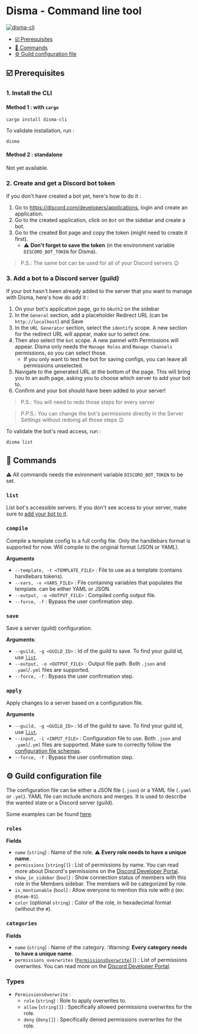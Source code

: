 # Disma - Command line tool

[![disma-cli](https://img.shields.io/crates/v/disma-cli)](https://crates.io/crates/disma-cli)

- [☑️ Prerequisites](#️-prerequisites)
- [🚀 Commands](#-commands)
- [⚙️ Guild configuration file](#️-guild-configuration-file)

## ☑️ Prerequisites

### 1. Install the CLI

#### Method 1 : with `cargo`

```shell
cargo install disma-cli
```

To validate installation, run :

```shell
disma
```

#### Method 2 : standalone

Not yet available.

### 2. Create and get a Discord bot token

If you don't have created a bot yet, here's how to do it :

1. Go to <https://discord.com/developers/applications>, login and create an application.
2. Go to the created application, click on `Bot` on the sidebar and create a bot.
3. Go to the created Bot page and copy the token (might need to create it first).
   - :warning: **Don't forget to save the token** (in the environment variable `DISCORD_BOT_TOKEN` for Disma).

> P.S.: The same bot can be used for all of your Discord servers :wink:

### 3. Add a bot to a Discord server (guild)

If your bot hasn't been already added to the server that you want to manage with Disma, here's how do add it :

1. On your bot's application page, go to `OAuth2` on the sidebar
2. In the `General` section, add a placeholder Redirect URL (can be `http://localhost`) and Save
3. In the `URL Generator` section, select the `identify` scope. A new section for the redirect URL will appear, make sur to select one.
4. Then also select the `bot` scope. A new pannel with Permissions will appear. Disma only needs the `Manage Roles` and `Manage Channels` permissions, so you can select those.
   - If you only want to test the bot for saving configs, you can leave all permissions unselected.
5. Navigate to the generated URL at the bottom of the page. This will bring you to an auth page, asking you to choose which server to add your bot to.
6. Confirm and your bot should have been added to your server!

> P.S.: You will need to redo those steps for every server

> P.P.S.: You can change the bot's permissions directly in the Server Settings without redoing all those steps :wink:

To validate the bot's read access, run :

```shell
disma list
```


## 🚀 Commands

:warning: All commands needs the evironment variable `DISCORD_BOT_TOKEN` to be set.

### `list`

List bot's accessible servers. If you don't see access to your server, make sure to [add your bot to it](#add-a-bot-to-a-discord-server-guild).

### `compile`

Compile a template config to a full config file. Only the handlebars format is supported for now. Will compile to the original format (JSON or YAML).

**Arguments**

- `--template, -t <TEMPLATE_FILE>` : File to use as a template (contains handlebars tokens).
- `--vars, -v <VARS_FILE>` : File containing variables that populates the template. can be either YAML or JSON.
- `--output, -o <OUTPUT_FILE>` : Compiled config output file.
- `--force, -f` : Bypass the user confirmation step.

### `save`

Save a server (guild) configuration.

**Arguments**:

- `--guild, -g <GUILD_ID>` : Id of the guild to save. To find your guild id, use [`list`](#list).
- `--output, -o <OUTPUT_FILE>` : Output file path. Both `.json` and `.yaml`/`.yml` files are supported.
- `--force, -f` : Bypass the user confirmation step.

### `apply`

Apply changes to a server based on a configuration file.

**Arguments**

- `--guild, -g <GUILD_ID>` : Id of the guild to save. To find your guild id, use [`list`](#list).
- `--input, -i <INPUT_FILE>` : Configuration file to use. Both `.json` and `.yaml`/`.yml` files are supported. Make sure to correctly follow the [configuration file schemas](#server-configuration-file).
- `--force, -f` : Bypass the user confirmation step.


## ⚙️ Guild configuration file

The configuration file can be either a JSON file (`.json`) or a YAML file (`.yaml` or `.yml`). YAML file can include anchors and merges. It is used to describe the wanted state or a Discord server (guild).

Some examples can be found [here](./docs/examples).

### `roles`

**Fields**

- `name` (`string`) : Name of the role. :warning: **Every role needs to have a unique name**.
- `permissions` (`string[]`) : List of permissions by name. You can read more about Discord's permissions on the [Discord Developer Portal](https://discord.com/developers/docs/topics/permissions).
- `show_in_sidebar` (`bool`) : Show connection status of members with this role in the Members sidebar. The members will be categorized by role.
- `is_mentionable` (`bool`) : Allow everyone to mention this role with `@` (ex: `@team-01`).
- `color` (optional `string`) : Color of the role, in hexadecimal format (without the `#`).

### `categories`

**Fields**

- `name` (`string`) : Name of the category. :Warning: **Every category needs to have a unique name**.
- `permissions_overwrites` ([`PermissionsOverwrite[]`](#types)) : List of permissions overwrites. You can read more on the [Discord Developer Portal](https://discord.com/developers/docs/topics/permissions#permission-overwrites).

### Types

- `PermissionsOverwrite` :
  - `role` (`string`) : Role to apply overwrites to.
  - `allow` (`string[]`) : Specifically allowed permissions overwrites for the role.
  - `deny` (`deny[]`) : Specifically denied permissions overwrites for the role.
